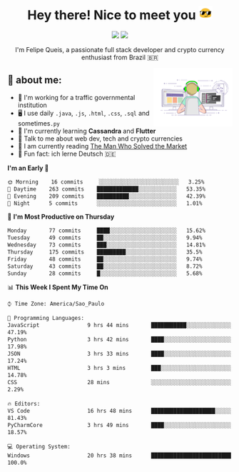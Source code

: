 
<h1 align="center">Hey there! Nice to meet you <img src="assets/sunglasses.gif" width="30"/></h1>

<p align="center">
  <a href="https://www.linkedin.com/in/fqueis"><img src="https://img.shields.io/badge/-LinkedIn-blue?style=flat&logo=Linkedin&logoColor=white" /></a>
  <a href="mailto:fqueis@gmail.com"><img src="https://img.shields.io/badge/-Gmail-c14438?style=flat&logo=Gmail&logoColor=white" /></a>
</p>

<p align="center">I'm Felipe Queis, a passionate full stack developer and crypto currency enthusiast from Brazil 🇧🇷</p>

<img width="35%" align="right" alt="fqueis" src="assets/profile.gif" /></p>

## 🤵 about me:

- 🏢 I'm working for a traffic governmental institution
- 🖥️ I use daily `.java`, `.js`, `.html`, `.css`, `.sql` and sometimes`.py`
- 🌱 I'm currently learning **Cassandra** and **Flutter**
- 💬 Talk to me about web dev, tech and crypto currencies
- 📖 I am currently reading [The Man Who Solved the Market](https://amzn.com/073521798X)
- 💭 Fun fact: ich lerne Deutsch 🇩🇪

<!--START_SECTION:waka-->
**I'm an Early 🐤** 

```text
🌞 Morning    16 commits     ░░░░░░░░░░░░░░░░░░░░░░░░░   3.25% 
🌆 Daytime    263 commits    █████████████░░░░░░░░░░░░   53.35% 
🌃 Evening    209 commits    ██████████░░░░░░░░░░░░░░░   42.39% 
🌙 Night      5 commits      ░░░░░░░░░░░░░░░░░░░░░░░░░   1.01%

```
📅 **I'm Most Productive on Thursday** 

```text
Monday       77 commits     ████░░░░░░░░░░░░░░░░░░░░░   15.62% 
Tuesday      49 commits     ██░░░░░░░░░░░░░░░░░░░░░░░   9.94% 
Wednesday    73 commits     ███░░░░░░░░░░░░░░░░░░░░░░   14.81% 
Thursday     175 commits    █████████░░░░░░░░░░░░░░░░   35.5% 
Friday       48 commits     ██░░░░░░░░░░░░░░░░░░░░░░░   9.74% 
Saturday     43 commits     ██░░░░░░░░░░░░░░░░░░░░░░░   8.72% 
Sunday       28 commits     █░░░░░░░░░░░░░░░░░░░░░░░░   5.68%

```


📊 **This Week I Spent My Time On** 

```text
⌚︎ Time Zone: America/Sao_Paulo

💬 Programming Languages: 
JavaScript               9 hrs 44 mins       ███████████░░░░░░░░░░░░░░   47.19% 
Python                   3 hrs 42 mins       ████░░░░░░░░░░░░░░░░░░░░░   17.98% 
JSON                     3 hrs 33 mins       ████░░░░░░░░░░░░░░░░░░░░░   17.24% 
HTML                     3 hrs 3 mins        ███░░░░░░░░░░░░░░░░░░░░░░   14.78% 
CSS                      28 mins             ░░░░░░░░░░░░░░░░░░░░░░░░░   2.29%

🔥 Editors: 
VS Code                  16 hrs 48 mins      ████████████████████░░░░░   81.43% 
PyCharmCore              3 hrs 49 mins       ████░░░░░░░░░░░░░░░░░░░░░   18.57%

💻 Operating System: 
Windows                  20 hrs 38 mins      █████████████████████████   100.0%

```


<!--END_SECTION:waka-->
